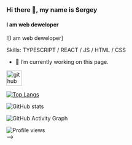 ### Hi there 👋, my name is **Sergey**
#### I am web deweloper
![I am web deweloper]


Skills: TYPESCRIPT / REACT / JS / HTML / CSS

- 🔭 I’m currently working on this page. 


[<img src='https://cdn.jsdelivr.net/npm/simple-icons@3.0.1/icons/github.svg' alt='github' height='40'>](https://github.com/Rumata-SL)  

[![Top Langs](https://github-readme-stats.vercel.app/api/top-langs/?username=Rumata-SL)](https://github.com/anuraghazra/github-readme-stats)

![GitHub stats](https://github-readme-stats.vercel.app/api?username=Rumata-SL&show_icons=true)  

![GitHub Activity Graph](https://activity-graph.herokuapp.com/graph?username=Rumata-SL)  

![Profile views](https://gpvc.arturio.dev/Rumata-SL)  
-->
